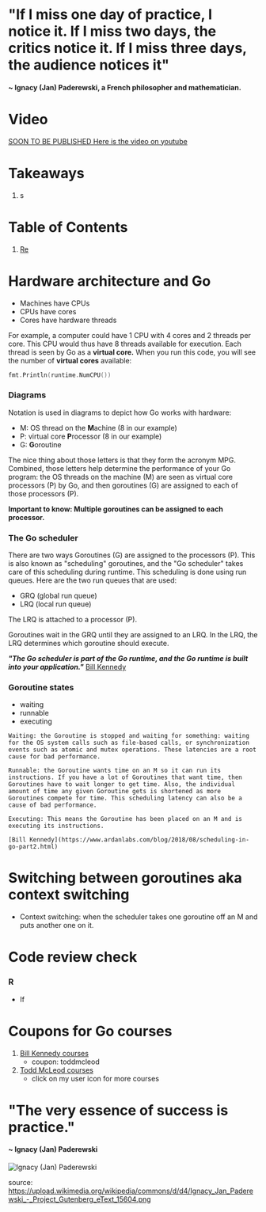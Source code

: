 
# "If I miss one day of practice, I notice it. If I miss two days, the critics notice it. If I miss three days, the audience notices it"
#### ~ Ignacy (Jan) Paderewski, a French philosopher and mathematician. 

# Video
[SOON TO BE PUBLISHED Here is the video on youtube]()

# Takeaways
1. s

# Table of Contents

1. [Re](#re)


# Hardware architecture and Go

- Machines have CPUs
- CPUs have cores
- Cores have hardware threads

For example, a computer could have 1 CPU with 4 cores and 2 threads per core. This CPU would thus have 8 threads available for execution. Each thread is seen by Go as a **virtual core.** When you run this code, you will see the number of **virtual cores** available:

```go
fmt.Println(runtime.NumCPU())
``` 

### Diagrams

Notation is used in diagrams to depict how Go works with hardware:

- M: OS thread on the **M**achine   (8 in our example)
- P: virtual core **P**rocessor     (8 in our example)
- G: **G**oroutine                  

The nice thing about those letters is that they form the acronym MPG. Combined, those letters help determine the performance of your Go program: the OS threads on the machine (M) are seen as virtual core processors (P) by Go, and then goroutines (G) are assigned to each of those processors (P).

**Important to know: Multiple goroutines can be assigned to each processor.**

### The Go scheduler

There are two ways Goroutines (G) are assigned to the processors (P). This is also known as "scheduling" goroutines, and the "Go scheduler" takes care of this scheduling during runtime. This scheduling is done using run queues. Here are the two run queues that are used: 

- GRQ (global run queue)
- LRQ (local run queue)

The LRQ is attached to a processor (P). 

Goroutines wait in the GRQ until they are assigned to an LRQ. In the LRQ, the LRQ determines which goroutine should execute.

***"The Go scheduler is part of the Go runtime, and the Go runtime is built into your application."***
[Bill Kennedy](https://www.ardanlabs.com/blog/2018/08/scheduling-in-go-part2.html)

### Goroutine states

- waiting
- runnable
- executing

```
Waiting: the Goroutine is stopped and waiting for something: waiting for the OS system calls such as file-based calls, or synchronization events such as atomic and mutex operations. These latencies are a root cause for bad performance.

Runnable: the Goroutine wants time on an M so it can run its instructions. If you have a lot of Goroutines that want time, then Goroutines have to wait longer to get time. Also, the individual amount of time any given Goroutine gets is shortened as more Goroutines compete for time. This scheduling latency can also be a cause of bad performance.

Executing: This means the Goroutine has been placed on an M and is executing its instructions.

[Bill Kennedy](https://www.ardanlabs.com/blog/2018/08/scheduling-in-go-part2.html)
```

# Switching between goroutines aka context switching

- Context switching: when the scheduler takes one goroutine off an M and puts another one on it.



# Code review check

### R
- If 


# Coupons for Go courses
1. [Bill Kennedy courses](https://courses.ardanlabs.com/order?ct=670e0200-1823-4916-8ff5-b2438450e2ce)  
    - coupon: toddmcleod
2. [Todd McLeod courses](https://www.udemy.com/course/learn-how-to-code/?referralCode=BE659D12A78B2C0DFFB0)
    - click on my user icon for more courses

# "The very essence of success is practice."
#### ~ Ignacy (Jan) Paderewski

![Ignacy (Jan) Paderewski](https://github.com/GoesToEleven/learn-to-code-go-version-03/blob/main/000-br-bk-go-tour/06-garbage-collector/images/Ignacy_Jan_Paderewski_-_Project_Gutenberg_eText_15604.png)

source: https://upload.wikimedia.org/wikipedia/commons/d/d4/Ignacy_Jan_Paderewski_-_Project_Gutenberg_eText_15604.png